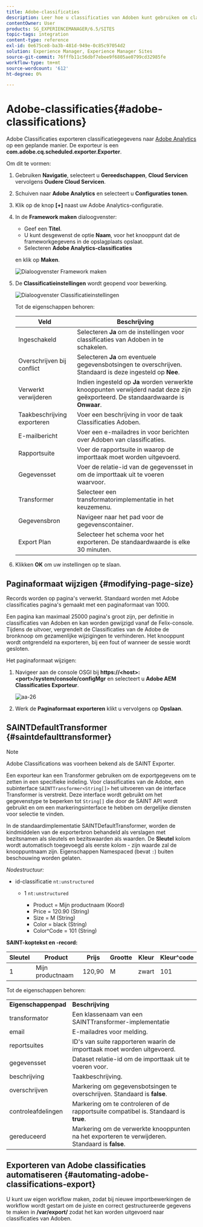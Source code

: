 ```yaml
---
title: Adobe-classificaties
description: Leer hoe u classificaties van Adoben kunt gebruiken om classificatiegegevens naar Adobe Analytics te exporteren.
contentOwner: User
products: SG_EXPERIENCEMANAGER/6.5/SITES
topic-tags: integration
content-type: reference
exl-id: 0e675ce8-ba3b-481d-949e-0c85c97054d2
solution: Experience Manager, Experience Manager Sites
source-git-commit: 76fffb11c56dbf7ebee9f6805ae0799cd32985fe
workflow-type: tm+mt
source-wordcount: '612'
ht-degree: 0%

---
```


# Adobe-classificaties{#adobe-classifications}

Adobe Classificaties exporteren classificatiegegevens naar [Adobe Analytics](/help/sites-administering/adobeanalytics.md) op een geplande manier. De exporteur is een **com.adobe.cq.scheduled.exporter.Exporter**.

Om dit te vormen:

1. Gebruiken **Navigatie**, selecteert u **Gereedschappen**, **Cloud Servicen** vervolgens **Oudere Cloud Servicen**.
1. Schuiven naar **Adobe Analytics** en selecteert u **Configuraties tonen**.
1. Klik op de knop **[+]** naast uw Adobe Analytics-configuratie.

1. In de **Framework maken** dialoogvenster:

   * Geef een **Titel**.
   * U kunt desgewenst de optie **Naam**, voor het knooppunt dat de frameworkgegevens in de opslagplaats opslaat.
   * Selecteren **Adobe Analytics-classificaties**

   en klik op **Maken**.

   ![Dialoogvenster Framework maken](assets/aa-25.png)

1. De **Classificatieinstellingen** wordt geopend voor bewerking.

   ![Dialoogvenster Classificatieinstellingen](assets/aa-classifications-settings.png)

   Tot de eigenschappen behoren:

   | **Veld** | **Beschrijving** |
   |---|---|
   | Ingeschakeld | Selecteren **Ja** om de instellingen voor classificaties van Adoben in te schakelen. |
   | Overschrijven bij conflict | Selecteren **Ja** om eventuele gegevensbotsingen te overschrijven. Standaard is deze ingesteld op **Nee**. |
   | Verwerkt verwijderen | Indien ingesteld op **Ja** worden verwerkte knooppunten verwijderd nadat deze zijn geëxporteerd. De standaardwaarde is **Onwaar**. |
   | Taakbeschrijving exporteren | Voer een beschrijving in voor de taak Classificaties Adoben. |
   | E-mailbericht | Voer een e-mailadres in voor berichten over Adoben van classificaties. |
   | Rapportsuite | Voer de rapportsuite in waarop de importtaak moet worden uitgevoerd. |
   | Gegevensset | Voer de relatie-id van de gegevensset in om de importtaak uit te voeren waarvoor. |
   | Transformer | Selecteer een transformatorimplementatie in het keuzemenu. |
   | Gegevensbron | Navigeer naar het pad voor de gegevenscontainer. |
   | Export Plan | Selecteer het schema voor het exporteren. De standaardwaarde is elke 30 minuten. |

1. Klikken **OK** om uw instellingen op te slaan.

## Paginaformaat wijzigen {#modifying-page-size}

Records worden op pagina&#39;s verwerkt. Standaard worden met Adobe classificaties pagina&#39;s gemaakt met een paginaformaat van 1000.

Een pagina kan maximaal 25000 pagina&#39;s groot zijn, per definitie in classificaties van Adoben en kan worden gewijzigd vanaf de Felix-console. Tijdens de uitvoer, vergrendelt de Classificaties van de Adobe de bronknoop om gezamenlijke wijzigingen te verhinderen. Het knooppunt wordt ontgrendeld na exporteren, bij een fout of wanneer de sessie wordt gesloten.

Het paginaformaat wijzigen:

1. Navigeer aan de console OSGI bij **https://&lt;host>:&lt;port>/system/console/configMgr** en selecteert u **Adobe AEM Classificaties Exporteur**.

   ![aa-26](assets/aa-26.png)

1. Werk de **Paginaformaat exporteren** klikt u vervolgens op **Opslaan**.

## SAINTDefaultTransformer {#saintdefaulttransformer}

>[!NOTE]
>
>Adobe Classifications was voorheen bekend als de SAINT Exporter.

Een exporteur kan een Transformer gebruiken om de exportgegevens om te zetten in een specifieke indeling. Voor classificaties van de Adobe, een subinterface `SAINTTransformer<String[]>` het uitvoeren van de interface Transformer is verstrekt. Deze interface wordt gebruikt om het gegevenstype te beperken tot `String[]` die door de SAINT API wordt gebruikt en om een markeringsinterface te hebben om dergelijke diensten voor selectie te vinden.

In de standaardimplementatie SAINTDefaultTransformer, worden de kindmiddelen van de exporterbron behandeld als verslagen met bezitsnamen als sleutels en bezitswaarden als waarden. De **Sleutel** kolom wordt automatisch toegevoegd als eerste kolom - zijn waarde zal de knooppuntnaam zijn. Eigenschappen Namespaced (bevat `:`) buiten beschouwing worden gelaten.

*Nodestructuur:*

* id-classificatie `nt:unstructured`

   * 1 `nt:unstructured`

      * Product = Mijn productnaam (Koord)
      * Price = 120.90 (String)
      * Size = M (String)
      * Color = black (String)
      * Color^Code = 101 (String)

**SAINT-koptekst en -record:**

| **Sleutel** | **Product** | **Prijs** | **Grootte** | **Kleur** | **Kleur^code** |
|---|---|---|---|---|---|
| 1 | Mijn productnaam | 120,90 | M | zwart | 101 |

Tot de eigenschappen behoren:

<table>
 <tbody>
  <tr>
   <td><strong>Eigenschappenpad</strong></td>
   <td><strong>Beschrijving</strong></td>
  </tr>
  <tr>
   <td>transformator</td>
   <td>Een klassenaam van een SAINTTransformer-implementatie</td>
  </tr>
  <tr>
   <td>email</td>
   <td>E-mailadres voor melding.</td>
  </tr>
  <tr>
   <td>reportsuites</td>
   <td>ID's van suite rapporteren waarin de importtaak moet worden uitgevoerd. </td>
  </tr>
  <tr>
   <td>gegevensset</td>
   <td>Dataset relatie-id om de importtaak uit te voeren voor. </td>
  </tr>
  <tr>
   <td>beschrijving</td>
   <td>Taakbeschrijving. <br /> </td>
  </tr>
  <tr>
   <td>overschrijven</td>
   <td>Markering om gegevensbotsingen te overschrijven. Standaard is <strong>false</strong>.</td>
  </tr>
  <tr>
   <td>controleafdelingen</td>
   <td>Markering om te controleren of de rapportsuite compatibel is. Standaard is <strong>true</strong>.</td>
  </tr>
  <tr>
   <td>gereduceerd</td>
   <td>Markering om de verwerkte knooppunten na het exporteren te verwijderen. Standaard is <strong>false</strong>.</td>
  </tr>
 </tbody>
</table>

## Exporteren van Adobe classificaties automatiseren {#automating-adobe-classifications-export}

U kunt uw eigen workflow maken, zodat bij nieuwe importbewerkingen de workflow wordt gestart om de juiste en correct gestructureerde gegevens te maken in **/var/export/** zodat het kan worden uitgevoerd naar classificaties van Adoben.
